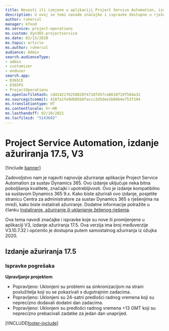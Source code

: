 ```yaml
---
title: Novosti ili izmjene u aplikaciji Project Service Automation, izdanje ažuriranja 17.5, hitni popravak, V3
description: U ovoj se temi navode značajke i ispravke dostupne u rješenju Project Service Automation, izdanje ažuriranja 17.5, V3.
author: ruhercul
manager: kfend
ms.service: project-operations
ms.custom: dyn365-projectservice
ms.date: 03/13/2020
ms.topic: article
ms.author: ruhercul
audience: Admin
search.audienceType:
- admin
- customizer
- enduser
search.app:
- D365CE
- D365PS
- ProjectOperations
ms.openlocfilehash: cd4142176258820f4718f457ca8610f19f584a32
ms.sourcegitcommit: 418fa1fe9d605b8faccc2d5dee1b04b4e753f194
ms.translationtype: HT
ms.contentlocale: hr-HR
ms.lasthandoff: 02/10/2021
ms.locfileid: "5143692"
---
```

# <a name="project-service-automation-update-release-175-v3"></a>Project Service Automation, izdanje ažuriranja 17.5, V3

[!include [banner](../includes/psa-now-project-operations.md)]

Zadovoljstvo nam je najaviti najnovije ažuriranje aplikacije Project Service Automation za sustav Dynamics 365. Ovo izdanje uključuje neka bitna poboljšanja kvalitete, značajki i upotrebljivosti.  Ovo je izdanje kompatibilno sa sustavom Dynamics 365 9.x. Kako biste ažurirali ovo izdanje, posjetite stranicu Centra za administratore za sustav Dynamics 365 s rješenjima na mreži, kako biste instalirali ažuriranje. Dodatne informacije potražite u članku [Instaliranje, ažuriranje ili uklanjanje željenog rješenja](https://docs.microsoft.com/power-platform/admin/install-remove-preferred-solution).

Ova tema navodi značajke i ispravke koje su nove ili promijenjene u aplikaciji V3, izdanje ažuriranja 17.5. Ova verzija ima broj međuverzije V3.10.7.32 i općenito je dostupna putem samostalnog ažuriranja iz ožujka 2020.


## <a name="update-release-175"></a>Izdanje ažuriranja 17.5

### <a name="bug-fixes"></a>Ispravke pogrešaka


**Upravljanje projektom**

- Popravljeno: Uklonjeni su problemi sa sinkronizacijom na strani poslužitelja koji su se pokazivali s dugotrajnim zadacima.
- Popravljeno: Uklonjeni su 24-satni predlošci radnog vremena koji su neprecizno dodavali dodatni dan zadacima.
- Popravljeno: Uklonjeni su predlošci radnog vremena +13 GMT koji su neprecizno prebacivali zadatke za jedan dan unaprijed.



[!INCLUDE[footer-include](../includes/footer-banner.md)]